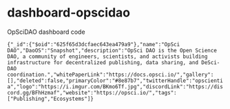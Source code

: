 # dashboard-opscidao
OpSciDAO dashboard code

```{"_id":{"$oid":"625f65d3dcfaec643ea479a9"},"name":"OpSci DAO","DaoOS":"Snapshot","description":"OpSci DAO is the Open Science DAO, a community of engineers, scientists, and activists building infrastructure for decentralized publishing, data sharing, and DeSci-DAO coordination.","whitePaperLink":"https://docs.opsci.io/","gallery":[],"deleted":false,"primaryColor":"#8e87b7","twitterHandle":"opscientia","logo":"https://i.imgur.com/BKmo6Tf.jpg","discordLink":"https://discord.gg/BFhHzmaf","website":"https://opsci.io/","tags":["Publishing","Ecosystems"]}```
